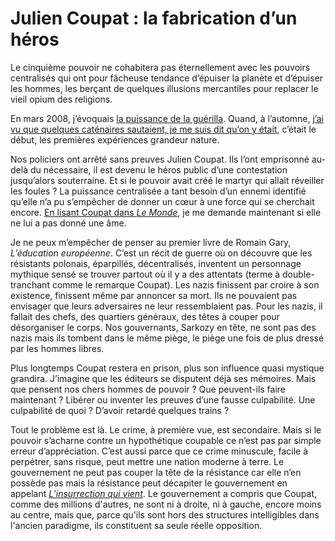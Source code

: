 # Julien Coupat : la fabrication d’un héros

Le cinquième pouvoir ne cohabitera pas éternellement avec les pouvoirs centralisés qui ont pour fâcheuse tendance d’épuiser la planète et d’épuiser les hommes, les berçant de quelques illusions mercantiles pour replacer le vieil opium des religions.

En mars 2008, j’évoquais [la puissance de la guérilla](http://blog.tcrouzet.com/2008/03/30/la-premiere-puissance-mondiale-c%E2%80%99est-la-guerilla/). Quand, à l’automne, [j’ai vu que quelques caténaires sautaient, je me suis dit qu’on y était](http://blog.tcrouzet.com/2008/11/10/sncf-hors-tension/), c’était le début, les premières expériences grandeur nature.

Nos policiers ont arrêté sans preuves Julien Coupat. Ils l’ont emprisonné au-delà du nécessaire, il est devenu le héros public d’une contestation jusqu’alors souterraine. Et si le pouvoir avait créé le martyr qui allait réveiller les foules ? La puissance centralisée a tant besoin d’un ennemi identifié qu’elle n’a pu s’empêcher de donner un cœur à une force qui se cherchait encore. [En lisant Coupat dans *Le Monde*](http://www.lemonde.fr/societe/article/2009/05/25/julien-coupat-la-prolongation-de-ma-detention-est-une-petite-vengeance_1197456_3224.html), je me demande maintenant si elle ne lui a pas donné une âme.

Je ne peux m’empêcher de penser au premier livre de Romain Gary, *L’éducation européenne*. C’est un récit de guerre où on découvre que les résistants polonais, éparpillés, décentralisés, inventent un personnage mythique sensé se trouver partout où il y a des attentats (terme à double-tranchant comme le remarque Coupat). Les nazis finissent par croire à son existence, finissent même par annoncer sa mort. Ils ne pouvaient pas envisager que leurs adversaires ne leur ressemblaient pas. Pour les nazis, il fallait des chefs, des quartiers généraux, des têtes à couper pour désorganiser le corps. Nos gouvernants, Sarkozy en tête, ne sont pas des nazis mais ils tombent dans le même piège, le piège une fois de plus dressé par les hommes libres.

Plus longtemps Coupat restera en prison, plus son influence quasi mystique grandira. J’imagine que les éditeurs se disputent déjà ses mémoires. Mais que pensent nos chers hommes de pouvoir ? Que peuvent-ils faire maintenant ? Libérer ou inventer les preuves d’une fausse culpabilité. Une culpabilité de quoi ? D’avoir retardé quelques trains ?

Tout le problème est là. Le crime, à première vue, est secondaire. Mais si le pouvoir s’acharne contre un hypothétique coupable ce n’est pas par simple erreur d’appréciation. C’est aussi parce que ce crime minuscule, facile à perpétrer, sans risque, peut mettre une nation moderne à terre. Le gouvernement ne peut pas couper la tête de la résistance car elle n’en possède pas mais la résistance peut décapiter le gouvernement en appelant [*L’insurrection qui vient*](http://rebellyon.info/article5710.html). Le gouvernement a compris que Coupat, comme des millions d'autres, ne sont ni à droite, ni à gauche, encore moins au centre, mais que, parce qu'ils sont hors des structures intelligibles dans l'ancien paradigme, ils constituent sa seule réelle opposition.